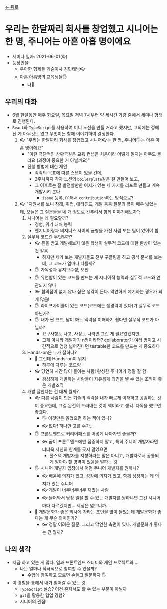 [← 뒤로](./README.md)

# 우리는 한달짜리 회사를 창업했고 시니어는 한 명, 주니어는 아흔 아홉 명이에요

- 세미나 일자: 2021-06-01(화)
- 등장인물
    - 우아한 형제들 기술이사 김민태님👓
    - 아흔 아홉명의 교육생들🖐
        - 나🥎

## 우리의 대화
- 6월 한달동안 매주 화요일, 목요일 저녁 7시부터 약 세시간 가량 줌에서 세미나 형태로 진행된다.
- `React`와 `TypeScript`를 사용하여 미니 노션을 만들 거라고 했지만, 그외에는 정해진 게 아무것도 없고 무엇이든 함께 이야기하여 결정한다.
    1. 👓 "우리는 한달짜리 회사를 창업했고 시니어👓는 한 명, 주니어🖐는 아흔 아홉 명이에요"
        - "이런 극단적인 상황극같은 교육 컨셉은 처음이라 어떻게 될지는 아무도 몰라요 (과정이 중요한 거 아닐까요)"
        - 진행 방법에 대한 제안
            - 각각의 목표에 따른 스텝이 있을 건데,
            - 2주차까지 각자 노션의 `boilerplate`같은 걸 만들어 보고, 
            - 그 이후로는 잘 발전할만한 여지가 있는 세 가지를 리포로 만들고 계속 개발시켜 본다
                - `issue` 등록, `PR`해서 `contribution`하는 방식으로?
    2. 👓 "지원서를 보니 장래, 취업, 애티튜드, 개발 등등 질문의 폭이 매우 넓었는데, 오늘은 그 질문들을 네 개 정도로 간추려서 함께 이야기해보자":
        1. 시니어는 왜 필요할까?
            - 경험, 위기 대처 능력
            - 엔지니어링과 비지니스 사이의 균형을 가진 사람 또는 팀이 있어야 함
        2. 실무적 코드란 무엇일까?
            - 👓 돈을 받고 개발해보지 않은 학생이 실무적 코드에 대한 환상이 있는 것 같음
                - 하지만 제가 보는 개발자들도 전부 구글링을 하고 공식 문서를 보는데, 그 코드가 얼마나 다를까?
            - 🖐 가독성과 유지보수성, 보안
            - 🖐 유연함이 있는 코드를 만드는 게 시니어적 능력과 실무적 코드와 연관되지 않나
            - 👓 합의점이 없지 않나 싶은 생각이 든다. 막연하게 얘기하는 경우가 되게 많음!
            - 🖐 라이프사이클이 있는 코드(코드에는 생명력이 있다)가 실무적 코드 아닌가?
            - 🖐 내가 짠 코드, 남이 봐도 맥락을 이해하기 쉽다면 실무적 코드가 아닐까?
                - 요구사항도 나고, 사장도 나라면 그런 게 필요없겠지만, 
                - 그게 아니라 개발자가 n명이라면? collaborator가 여러 명이고 시간적으로 엄청 넓어진다면 testable한 코드를 만드는 게 중요하다 
        3. Hands-on은 누가 잘하나?
            - 🥎 그런데 Hands-on이 뭐지 
                - 하루에 다루는 코드량
            - 👓 당연히 시간 많이 들이는 사람! 왕성한 주니어가 정말 잘 함
                - 왕성하게 개발하는 사람들이 자유롭게 의견을 낼 수 있는 조직이 좋은 개발조직
        4. 개발 잘한다는 건 대체 뭘까?
            - 👓 다른 사람이 만든 기술의 맥락을 내가 빠르게 이해하고 공감하는 것이 중요한데, 그걸 온전히 드러내는 것이 책이라고 생각. 다독을 했으면 좋겠다.
                - 🖐 이것만은 읽었으면 하는 책이 있나?
                - 👓 없다! 하나만 고를 수가...
            - 🖐 프론트엔드로 커리어패스를 어떻게 나아가면 좋을까?
                - 👓 굳이 프론트엔드에만 집중하지 말고, 특히 주니어 개발자라면 더더욱 자신의 한계를 긋지 말았으면
                    - 풀스택 개발자를 지향하라는 말은 아니고, 개발자로서 공통되게 알아야 할 영역이 있음을 말하는 것!
            - 🖐 시니어 개발자 입장에서 어떤 주니어 개발자를 원하나?
                - 👓 배움에 의지가 있고, 성장에 의지가 있고, 함께 성장하는 데 의지가 있는 주니어
                - 👓 개발이 너무너무너무 재밌는 사람
                - 👓 들어와서 당장 일을 할 수 있는 개발자를 원하냐면 그건 시니어마다 다르겠지만... 세상은 넓으니까...
            - 🥎 개발문화가 좋은 회사에 가라는 조언을 많이 들었는데 개발문화가 좋다는 게 무슨 의미인가?
                - 👓 정말 어려운 질문. 그리고 막연한 측면이 있다. 개발문화가 좋다는 건 뭘까?
            
## 나의 생각
- 지금 하고 있는 게 많다. 일과 프론트엔드 스터디와 개인 프로젝트와 ... 
    - 나는 얼마나 적극적으로 참여할 수 있을까?
        - 수업에 참여하고 모르면 손들고 질문하자 🖐
- 이 경험을 통해서 내가 얻어갈 수 있는 것
    - `TypeScript` 실습? 이건 혼자서도 할 수 있는 부분이 아닐까
    - `git`을 활용한 협업 경험?
    - 시니어의 관점! 
